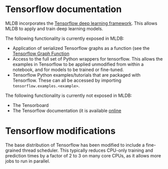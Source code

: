 # Tensorflow documentation

MLDB incorporates the
[Tensorflow deep learning framework](https://www.tensorflow.org/).
This allows MLDB to apply and train deep learning models.

The following functionality is currently exposed in MLDB:

* Application of serialized Tensorflow graphs as a function
  (see the [Tensorflow Graph Function](TensorflowGraph.md)
* Access to the full set of Python wrappers for tensorflow.  This
  allows the examples in Tensorflow to be applied unmodified from within
  a notebook, and for models to be trained or fine-tuned.
* Tensorflow Python examples/tutorials that are packaged with Tensorflow.  These
  can all be accessed by importing `tensorflow.examples.<example>`.

The following functionality is currently not exposed in MLDB:

* The Tensorboard
* The Tensorflow documentation (it is available [online](https://www.tensorflow.org/)

# Tensorflow modifications

The base distribution of Tensorflow has been modified to include a
fine-grained thread scheduler.  This typically reduces CPU-only
training and prediction times by a factor of 2 to 3 on many core
CPUs, as it allows more jobs to run in parallel.



